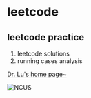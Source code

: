 # leetcode
## leetcode practice
1. leetcode solutions
2. running cases analysis

[Dr. Lu's home page~](https://sites.google.com/a/ncsu.edu/ninglu/home)

![NCUS](https://brand.ncsu.edu/img/logo/pink-logo.png)
